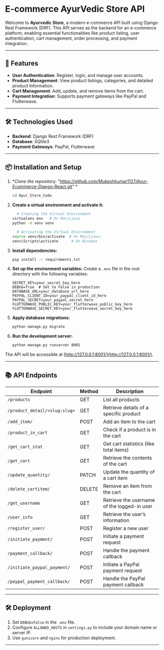 #  E-commerce AyurVedic Store API

Welcome to **Ayurvedic Store**, a modern e-commerce API built using Django Rest Framework (DRF). This API serves as the backend for an e-commerce platform, enabling essential functionalities like product listing, user authentication, cart management, order processing, and payment integration.

---

## 🚀 **Features**
- **User Authentication**: Register, login, and manage user accounts.
- **Product Management**: View product listings, categories, and detailed product information.
- **Cart Management**: Add, update, and remove items from the cart.
- **Payment Integration**: Supports payment gateways like PayPal and Flutterwave.

---

## 🛠️ **Technologies Used**
- **Backend**: Django Rest Framework (DRF)
- **Database**: SQlite3
- **Payment Gateways**: PayPal, Flutterwave

---

## 📦 **Installation and Setup**

1. **Clone the repository:* "https://github.com/Mukeshkumar1127/Ayur-Ecommerce-Django-React.git" *
   ```bash
   cd Ayur_Store_Code
   ```

2. **Create a virtual environment and activate it:**
   ```bash
     # Creating the Virtual Environment
   virtualenv env   # On Mac/Linux
   python -m venv venv 

     # Activating the Virtual Environment
   source venv/bin/activate  # On Mac/Linux: 
   venv\Scripts\activate      # On Windows 
   ```

3. **Install dependencies:**
   ```bash
   pip install -r requirements.txt
   ```

4. **Set up the environment variables:**
   Create a `.env` file in the root directory with the following variables:
   ```env
   SECRET_KEY=your_secret_key_here
   DEBUG=True  # Set to False in production
   DATABASE_URL=your_database_url_here
   PAYPAL_CLIENT_ID=your_paypal_client_id_here
   PAYPAL_SECRET=your_paypal_secret_here
   FLUTTERWAVE_PUBLIC_KEY=your_flutterwave_public_key_here
   FLUTTERWAVE_SECRET_KEY=your_flutterwave_secret_key_here
   ```

5. **Apply database migrations:**
   ```bash
   python manage.py migrate
   ```

6. **Run the development server:**
   ```bash
   python manage.py runserver 8001
   ```

The API will be accessible at [http://127.0.0.1:8001/](http://127.0.0.1:8001/).

---

## 📚 **API Endpoints**

| **Endpoint**                  | **Method** | **Description**                         |
|-------------------------------|------------|-----------------------------------------|
| `/products`                    | GET        | List all products                       |
| `/product_detail/<slug:slug>`  | GET        | Retrieve details of a specific product  |
| `/add_item/`                   | POST       | Add an item to the cart                 |
| `/product_in_cart`             | GET        | Check if a product is in the cart       |
| `/get_cart_stat`               | GET        | Get cart statistics (like total items)  |
| `/get_cart`                    | GET        | Retrieve the contents of the cart       |
| `/update_quantity/`            | PATCH      | Update the quantity of a cart item      |
| `/delete_cartitem/`            | DELETE     | Remove an item from the cart            |
| `/get_username`                | GET        | Retrieve the username of the logged-in user |
| `/user_info`                   | GET        | Retrieve the user’s information        |
| `/register_user/`              | POST       | Register a new user                     |
| `/initiate_payment/`           | POST       | Initiate a payment request              |
| `/payment_callback/`           | POST       | Handle the payment callback             |
| `/initiate_paypal_payment/`    | POST       | Initiate a PayPal payment request       |
| `/paypal_payment_callback/`    | POST       | Handle the PayPal payment callback      |



---


## 🛠️ **Deployment**
1. Set `DEBUG=False` in the `.env` file.
2. Configure `ALLOWED_HOSTS` in `settings.py` to include your domain name or server IP.
3. Use `gunicorn` and `nginx` for production deployment.

---


